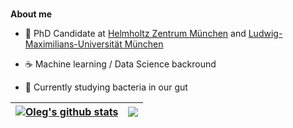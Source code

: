 <br />

**About me**

- 🧐 PhD Candidate at [Helmholtz Zentrum München](https://www.helmholtz-munich.de/helmholtz-zentrum-muenchen/index.html) and [Ludwig-Maximilians-Universität München](https://www.en.statistik.uni-muenchen.de/index.html)

- ☕ Machine learning / Data Science backround

- 🦠 Currently studying bacteria in our gut



| <a href="https://github.com/Vlasovets/Oleg"><img align="center" src="https://github-readme-stats.vercel.app/api?username=Vlasovets&count_private=true&show_icons=true&theme=buefy" alt="Oleg's github stats" /></a> | <a href="https://github.com/Vlasovets/Oleg"><img align="center" src="https://github-readme-stats.vercel.app/api/top-langs/?username=Vlasovets&hide=jupyter%20notebook&langs_count=7&layout=compact" /></a> |
| ------------- | ------------- |

<!-- <a href="https://github.com/Vlasovets/Oleg"> <img align="center" src="https://github-readme-stats.vercel.app/api?username=Vlasovets&count_private=true&show_icons=true&theme=buefy" /></a>
 <a href="https://github.com/Vlasovets/Oleg"><img align="center" src="https://github-readme-stats.vercel.app/api/top-langs/?username=Vlasovets&hide=jupyter%20notebook&langs_count=7&layout=compact" /></a> -->

<!-- #### Current Projects

<a href="https://github.com/Vlasovets/GGLasso">
  <img align="center" src="https://github-readme-stats.vercel.app/api/pin/?username=Vlasovets&repo=GGLasso" />
</a>

<a href="https://github.com/Vlasovets/brain_challenge">
  <img align="center" src="https://github-readme-stats.vercel.app/api/pin/?username=Vlasovets&repo=brain_challenge" />
</a>

<a href="https://github.com/Vlasovets/Causal_Microbiome_Tutorial">
  <img align="center" src="https://github-readme-stats.vercel.app/api/pin/?username=Vlasovets&repo=Causal_Microbiome_Tutorial" />
</a>

<br />
<br /> -->

